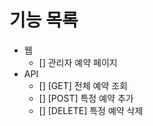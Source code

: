 # 기능 목록

- 웹
  - [] 관리자 예약 페이지
- API
  - [] [GET] 전체 예약 조회
  - [] [POST] 특정 예약 추가
  - [] [DELETE] 특정 예약 삭제

  

